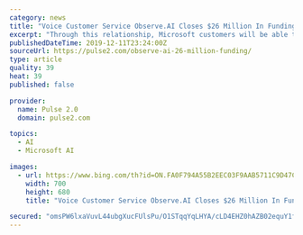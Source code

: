 ```yaml
---
category: news
title: "Voice Customer Service Observe.AI Closes $26 Million In Funding"
excerpt: "Through this relationship, Microsoft customers will be able to leverage Observe.AI’s platform through its Azure marketplace. “At Microsoft, we’re thrilled to see one of our Microsoft for Start-Up members excel as one of the fastest-growing startups in the Bay Area. Observe.AI continues to define how AI can transform the customer ..."
publishedDateTime: 2019-12-11T23:24:00Z
sourceUrl: https://pulse2.com/observe-ai-26-million-funding/
type: article
quality: 39
heat: 39
published: false

provider:
  name: Pulse 2.0
  domain: pulse2.com

topics:
  - AI
  - Microsoft AI

images:
  - url: https://www.bing.com/th?id=ON.FA0F794A55B2EEC03F9AAB5711C9D47C
    width: 700
    height: 680
    title: "Voice Customer Service Observe.AI Closes $26 Million In Funding"

secured: "omsPW6lxaVuvL44ubgXucFUlsPu/O1STqqYqLHYA/cLD4EHZ0hAZB02equY1fW5ao2kmYqeCIp6/p4QGfXgKu1FmBrT2WfC8637v4128CchpnwRZEqILDE8Te4KGrK+NB4U7K2GGt3yCAVlJTvqODic6I9kICHrTv4NE4nPNIqlzVL5fla5YrTlLfKyAxkqOWq2j+aXAEuaEZ2kF2dbTUAG8zz78IvNYgjF89hyECbOEG1M3KJAriIFIQkg/PO94FvVd/g5lRoRg0YECtazjHg==;uys7stO2VZz04yTJvdifMg=="
---
```


